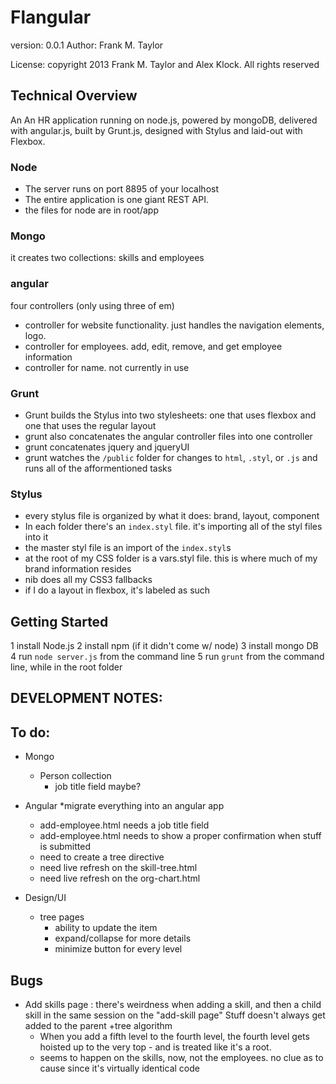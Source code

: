 # Flangular
version: 0.0.1
Author: Frank M. Taylor

License: copyright 2013 Frank M. Taylor and Alex Klock. All rights reserved

## Technical Overview
 An An HR application running on node.js, powered by mongoDB, delivered with angular.js, built by Grunt.js, designed with Stylus and laid-out with Flexbox. 

### Node
+ The server runs on port 8895 of your localhost
+ The entire application is one giant REST API.
+ the files for node are in root/app

### Mongo
 it creates two collections: skills and employees

### angular
four controllers (only using three of em)
 + controller for website functionality. just handles the navigation elements, logo. 
 + controller for employees. add, edit, remove, and get employee information
 + controller for name. not currently in use

### Grunt
 + Grunt builds the Stylus into two stylesheets: one that uses flexbox and one that uses the regular layout
 + grunt also concatenates the angular controller files into one controller
 + grunt concatenates jquery and jqueryUI
 + grunt watches the `/public` folder for changes to `html`, `.styl`, or `.js` and runs all of the afformentioned tasks

### Stylus
 +  every stylus file is organized by what it does: brand, layout, component
 + In each folder there's an `index.styl` file. it's importing all of the styl files into it
 + the master styl file is an import of the `index.styl`s
 + at the root of my CSS folder is a vars.styl file. this is where much of my brand information resides
 + nib does all my CSS3 fallbacks
 + if I do a layout in flexbox, it's labeled as such

## Getting Started
1 install Node.js
2 install npm (if it didn't come w/ node)
3 install mongo DB
4 run `node server.js` from the command line
5 run `grunt` from the command line, while in the root folder

## DEVELOPMENT NOTES:

## To do:
+ Mongo
	+ Person collection
		* job title field maybe?
+ Angular
	*migrate everything into an angular app
    * add-employee.html  needs a job title field
	* add-employee.html needs to show a proper confirmation when stuff is submitted
	* need to create a tree directive
	* need live refresh on the skill-tree.html
	* need live refresh on the org-chart.html 

+ Design/UI
    *  tree pages
    	* ability to update the item
    	* expand/collapse for more details
    	* minimize button for every level

## Bugs
+ Add skills page : there's weirdness when adding a skill, and then a child skill in the same session on the "add-skill page" Stuff doesn't always get added to the parent
+tree algorithm
	+	When you add a fifth level to the fourth level, the fourth level gets hoisted up to the very top - and is treated like it's a root. 
	+ seems to happen on the skills, now, not the employees. no clue as to cause since it's virtually identical code




